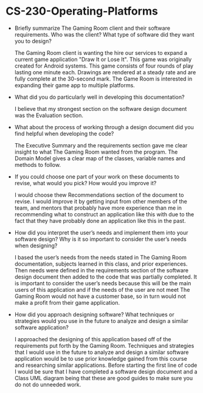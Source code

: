 # CS-230-Operating-Platforms

- Briefly summarize The Gaming Room client and their software requirements. Who was the client? What type of software did they want you to design?
    
    The Gaming Room client is wanting the hire our services to expand a current game application "Draw It or Lose It". This game was originally created for Android systems. This game consists of four rounds of play lasting one minute each. Drawings are rendered at a steady rate and are fully complete at the 30-second mark. The Game Room is interested in expanding their game app to multiple platforms.
    
- What did you do particularly well in developing this documentation?
  
  I believe that my strongest section on the software design document was the Evaluation section.
    
- What about the process of working through a design document did you find helpful when developing the code?
  
  The Executive Summary and the requirements section gave me clear insight to what The Gaming Room wanted from the program. The Domain Model gives a clear map of the classes, variable names and methods to follow.
  
- If you could choose one part of your work on these documents to revise, what would you pick? How would you improve it?
  
  I would choose thew Recommendations section of the document to revise. I would improve it by getting input from other members of the team, and mentors that probably have more experience than me in recommending what to construct an application like this with due to the fact that they have probably done an application like this in the past.
  
- How did you interpret the user’s needs and implement them into your software design? Why is it so important to consider the user’s needs when designing?
    
    I based the user’s needs from the needs stated in The Gaming Room documentation, subjects learned in this class, and prior experiences. Then needs were defined in the requirements section of the software design document then added to the code that was partially completed. It is important to consider the user’s needs because this will be the main users of this application and if the needs of the user are not meet The Gaming Room would not have a customer base, so in turn would not make a profit from their game application.
    
- How did you approach designing software? What techniques or strategies would you use in the future to analyze and design a similar software application?
  
  I approached the designing of this application based off of the requirements put forth by the Gaming Room. Techniques and strategies that I would use in the future to analyze and design a similar software application would be to use prior knowledge gained from this course and researching similar applications. Before starting the first line of code I would be sure that I have completed a software design document and a Class UML diagram being that these are good guides to make sure you do not do unneeded work.
